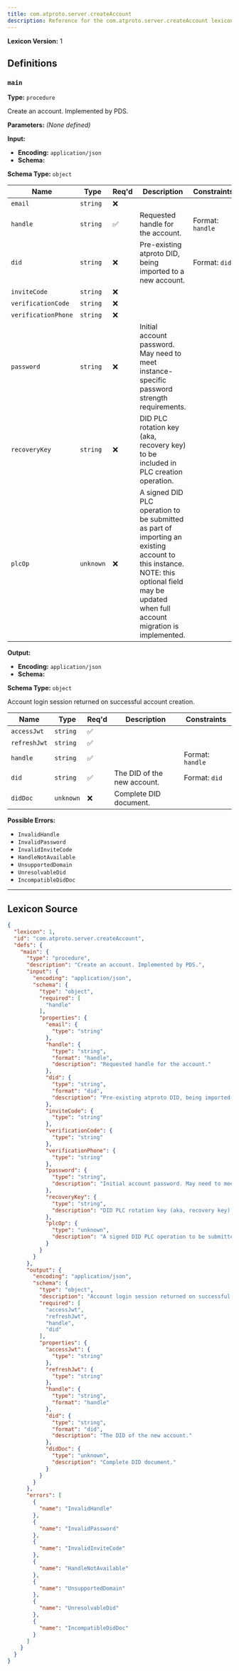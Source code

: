 ```yaml
---
title: com.atproto.server.createAccount
description: Reference for the com.atproto.server.createAccount lexicon
---
```

**Lexicon Version:** 1

## Definitions

<a name="main"></a>
### `main`

**Type:** `procedure`

Create an account. Implemented by PDS.

**Parameters:** _(None defined)_

**Input:**

- **Encoding:** `application/json`
- **Schema:**

**Schema Type:** `object`

| Name | Type | Req'd  | Description | Constraints |
|------|------|----------|-------------|-------------|
| `email` | `string` | ❌  |  |  |
| `handle` | `string` | ✅  | Requested handle for the account. | Format: `handle` |
| `did` | `string` | ❌  | Pre-existing atproto DID, being imported to a new account. | Format: `did` |
| `inviteCode` | `string` | ❌  |  |  |
| `verificationCode` | `string` | ❌  |  |  |
| `verificationPhone` | `string` | ❌  |  |  |
| `password` | `string` | ❌  | Initial account password. May need to meet instance-specific password strength requirements. |  |
| `recoveryKey` | `string` | ❌  | DID PLC rotation key (aka, recovery key) to be included in PLC creation operation. |  |
| `plcOp` | `unknown` | ❌  | A signed DID PLC operation to be submitted as part of importing an existing account to this instance. NOTE: this optional field may be updated when full account migration is implemented. |  |
**Output:**

- **Encoding:** `application/json`
- **Schema:**

**Schema Type:** `object`

Account login session returned on successful account creation.

| Name | Type | Req'd  | Description | Constraints |
|------|------|----------|-------------|-------------|
| `accessJwt` | `string` | ✅  |  |  |
| `refreshJwt` | `string` | ✅  |  |  |
| `handle` | `string` | ✅  |  | Format: `handle` |
| `did` | `string` | ✅  | The DID of the new account. | Format: `did` |
| `didDoc` | `unknown` | ❌  | Complete DID document. |  |
**Possible Errors:**

- `InvalidHandle`
- `InvalidPassword`
- `InvalidInviteCode`
- `HandleNotAvailable`
- `UnsupportedDomain`
- `UnresolvableDid`
- `IncompatibleDidDoc`

---

## Lexicon Source
```json
{
  "lexicon": 1,
  "id": "com.atproto.server.createAccount",
  "defs": {
    "main": {
      "type": "procedure",
      "description": "Create an account. Implemented by PDS.",
      "input": {
        "encoding": "application/json",
        "schema": {
          "type": "object",
          "required": [
            "handle"
          ],
          "properties": {
            "email": {
              "type": "string"
            },
            "handle": {
              "type": "string",
              "format": "handle",
              "description": "Requested handle for the account."
            },
            "did": {
              "type": "string",
              "format": "did",
              "description": "Pre-existing atproto DID, being imported to a new account."
            },
            "inviteCode": {
              "type": "string"
            },
            "verificationCode": {
              "type": "string"
            },
            "verificationPhone": {
              "type": "string"
            },
            "password": {
              "type": "string",
              "description": "Initial account password. May need to meet instance-specific password strength requirements."
            },
            "recoveryKey": {
              "type": "string",
              "description": "DID PLC rotation key (aka, recovery key) to be included in PLC creation operation."
            },
            "plcOp": {
              "type": "unknown",
              "description": "A signed DID PLC operation to be submitted as part of importing an existing account to this instance. NOTE: this optional field may be updated when full account migration is implemented."
            }
          }
        }
      },
      "output": {
        "encoding": "application/json",
        "schema": {
          "type": "object",
          "description": "Account login session returned on successful account creation.",
          "required": [
            "accessJwt",
            "refreshJwt",
            "handle",
            "did"
          ],
          "properties": {
            "accessJwt": {
              "type": "string"
            },
            "refreshJwt": {
              "type": "string"
            },
            "handle": {
              "type": "string",
              "format": "handle"
            },
            "did": {
              "type": "string",
              "format": "did",
              "description": "The DID of the new account."
            },
            "didDoc": {
              "type": "unknown",
              "description": "Complete DID document."
            }
          }
        }
      },
      "errors": [
        {
          "name": "InvalidHandle"
        },
        {
          "name": "InvalidPassword"
        },
        {
          "name": "InvalidInviteCode"
        },
        {
          "name": "HandleNotAvailable"
        },
        {
          "name": "UnsupportedDomain"
        },
        {
          "name": "UnresolvableDid"
        },
        {
          "name": "IncompatibleDidDoc"
        }
      ]
    }
  }
}
```

